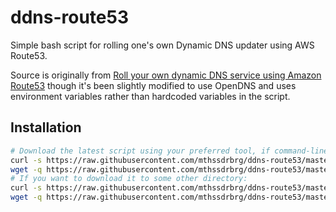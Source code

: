 # ddns-route53

Simple bash script for rolling one's own Dynamic DNS updater using AWS Route53.

Source is originally from [Roll your own dynamic DNS service using Amazon Route53](https://willwarren.com/2014/07/03/roll-dynamic-dns-service-using-amazon-route53)
though it's been slightly modified to use OpenDNS and uses environment variables
rather than hardcoded variables in the script.

## Installation

```bash
# Download the latest script using your preferred tool, if command-line:
curl -s https://raw.githubusercontent.com/mthssdrbrg/ddns-route53/master/ddns-route53.sh -O
wget -q https://raw.githubusercontent.com/mthssdrbrg/ddns-route53/master/ddns-route53.sh
# If you want to download it to some other directory:
curl -s https://raw.githubusercontent.com/mthssdrbrg/ddns-route53/master/ddns-route53.sh -o /tmp/ddns-route53.sh
wget -q https://raw.githubusercontent.com/mthssdrbrg/ddns-route53/master/ddns-route53.sh -O /tmp/ddns-route53.sh
```

